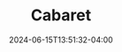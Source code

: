 ---
title: Cabaret
Theatre: Amelia Musical Playhouse
Venue: Amelia Musical Playhouse
Season: 11
date: 2024-06-15T13:51:32-04:00
opening_date: 2024-09-05
closing_date: 2024-09-22
showtimes:
  - 2024-09-05 19:30:00
  - 2024-09-06 19:30:00
  - 2024-09-07 19:30:00
  - 2024-09-08 14:30:00
  - 2024-09-12 19:30:00
  - 2024-09-13 19:30:00
  - 2024-09-14 19:30:00
  - 2024-09-15 14:30:00
  - 2024-09-19 19:30:00
  - 2024-09-20 19:30:00
  - 2024-09-21 19:30:00
  - 2024-09-22 14:30:00
featured_image: 
featured_image_alt: 
featured_image_caption: 
featured_image_attr: 
featured_image_attr_link: 
playbill:
Website: https://ameliamusicalplayhouse.com/performances/cabaret/
Tickets: https://904tix.com/organizations/amelia-musical-playhouse
show_details: 
cast:
crew:
 - Director: Carey Dresser
orchestra:
genres: 
Description: 
---
